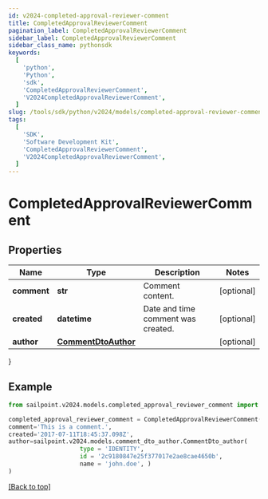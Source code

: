```yaml
---
id: v2024-completed-approval-reviewer-comment
title: CompletedApprovalReviewerComment
pagination_label: CompletedApprovalReviewerComment
sidebar_label: CompletedApprovalReviewerComment
sidebar_class_name: pythonsdk
keywords:
  [
    'python',
    'Python',
    'sdk',
    'CompletedApprovalReviewerComment',
    'V2024CompletedApprovalReviewerComment',
  ]
slug: /tools/sdk/python/v2024/models/completed-approval-reviewer-comment
tags:
  [
    'SDK',
    'Software Development Kit',
    'CompletedApprovalReviewerComment',
    'V2024CompletedApprovalReviewerComment',
  ]
---
```


# CompletedApprovalReviewerComment

## Properties

| Name | Type | Description | Notes |
| --- | --- | --- | --- |
| **comment** | **str** | Comment content. | [optional] |
| **created** | **datetime** | Date and time comment was created. | [optional] |
| **author** | [**CommentDtoAuthor**](comment-dto-author) |  | [optional] |

}

## Example

```python
from sailpoint.v2024.models.completed_approval_reviewer_comment import CompletedApprovalReviewerComment

completed_approval_reviewer_comment = CompletedApprovalReviewerComment(
comment='This is a comment.',
created='2017-07-11T18:45:37.098Z',
author=sailpoint.v2024.models.comment_dto_author.CommentDto_author(
                    type = 'IDENTITY',
                    id = '2c9180847e25f377017e2ae8cae4650b',
                    name = 'john.doe', )
)

```

[[Back to top]](#)
